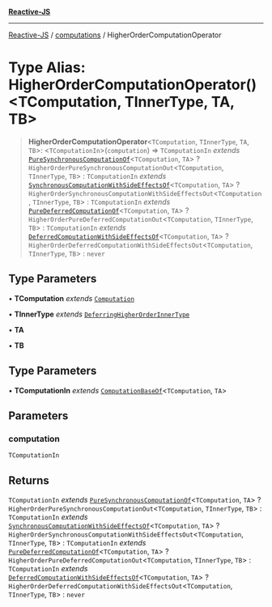 [**Reactive-JS**](../../README.md)

***

[Reactive-JS](../../README.md) / [computations](../README.md) / HigherOrderComputationOperator

# Type Alias: HigherOrderComputationOperator()\<TComputation, TInnerType, TA, TB\>

> **HigherOrderComputationOperator**\<`TComputation`, `TInnerType`, `TA`, `TB`\>: \<`TComputationIn`\>(`computation`) => `TComputationIn` *extends* [`PureSynchronousComputationOf`](PureSynchronousComputationOf.md)\<`TComputation`, `TA`\> ? `HigherOrderPureSynchronousComputationOut`\<`TComputation`, `TInnerType`, `TB`\> : `TComputationIn` *extends* [`SynchronousComputationWithSideEffectsOf`](SynchronousComputationWithSideEffectsOf.md)\<`TComputation`, `TA`\> ? `HigherOrderSynchronousComputationWithSideEffectsOut`\<`TComputation`, `TInnerType`, `TB`\> : `TComputationIn` *extends* [`PureDeferredComputationOf`](PureDeferredComputationOf.md)\<`TComputation`, `TA`\> ? `HigherOrderPureDeferredComputationOut`\<`TComputation`, `TInnerType`, `TB`\> : `TComputationIn` *extends* [`DeferredComputationWithSideEffectsOf`](DeferredComputationWithSideEffectsOf.md)\<`TComputation`, `TA`\> ? `HigherOrderDeferredComputationWithSideEffectsOut`\<`TComputation`, `TInnerType`, `TB`\> : `never`

## Type Parameters

• **TComputation** *extends* [`Computation`](Computation.md)

• **TInnerType** *extends* [`DeferringHigherOrderInnerType`](DeferringHigherOrderInnerType.md)

• **TA**

• **TB**

## Type Parameters

• **TComputationIn** *extends* [`ComputationBaseOf`](ComputationBaseOf.md)\<`TComputation`, `TA`\>

## Parameters

### computation

`TComputationIn`

## Returns

`TComputationIn` *extends* [`PureSynchronousComputationOf`](PureSynchronousComputationOf.md)\<`TComputation`, `TA`\> ? `HigherOrderPureSynchronousComputationOut`\<`TComputation`, `TInnerType`, `TB`\> : `TComputationIn` *extends* [`SynchronousComputationWithSideEffectsOf`](SynchronousComputationWithSideEffectsOf.md)\<`TComputation`, `TA`\> ? `HigherOrderSynchronousComputationWithSideEffectsOut`\<`TComputation`, `TInnerType`, `TB`\> : `TComputationIn` *extends* [`PureDeferredComputationOf`](PureDeferredComputationOf.md)\<`TComputation`, `TA`\> ? `HigherOrderPureDeferredComputationOut`\<`TComputation`, `TInnerType`, `TB`\> : `TComputationIn` *extends* [`DeferredComputationWithSideEffectsOf`](DeferredComputationWithSideEffectsOf.md)\<`TComputation`, `TA`\> ? `HigherOrderDeferredComputationWithSideEffectsOut`\<`TComputation`, `TInnerType`, `TB`\> : `never`
